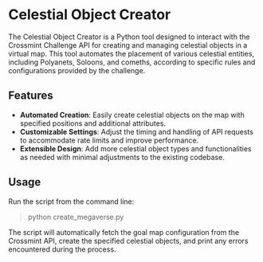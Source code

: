 # Celestial Object Creator

The Celestial Object Creator is a Python tool designed to interact with the Crossmint Challenge API for creating and managing celestial objects in a virtual map. This tool automates the placement of various celestial entities, including Polyanets, Soloons, and comeths, according to specific rules and configurations provided by the challenge.

## Features

- **Automated Creation**: Easily create celestial objects on the map with specified positions and additional attributes.
- **Customizable Settings**: Adjust the timing and handling of API requests to accommodate rate limits and improve performance.
- **Extensible Design**: Add more celestial object types and functionalities as needed with minimal adjustments to the existing codebase.

## Usage

Run the script from the command line:

> python create_megaverse.py

The script will automatically fetch the goal map configuration from the Crossmint API, create the specified celestial objects, and print any errors encountered during the process.

